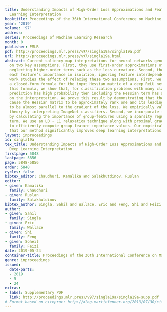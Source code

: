 ```yaml
---
title: Understanding Impacts of High-Order Loss Approximations and Features in Deep
  Learning Interpretation
booktitle: Proceedings of the 36th International Conference on Machine Learning
year: '2019'
volume: '97'
address: 
series: Proceedings of Machine Learning Research
month: 0
publisher: PMLR
pdf: http://proceedings.mlr.press/v97/singla19a/singla19a.pdf
url: http://proceedings.mlr.press/v97/singla19a.html
abstract: Current saliency map interpretations for neural networks generally rely
  on two key assumptions. First, they use first-order approximations of the loss function,
  neglecting higher-order terms such as the loss curvature. Second, they evaluate
  each feature’s importance in isolation, ignoring feature interdependencies. This
  work studies the effect of relaxing these two assumptions. First, we characterize
  a closed-form formula for the input Hessian matrix of a deep ReLU network. Using
  this formula, we show that, for classification problems with many classes, if a
  prediction has high probability then including the Hessian term has a small impact
  on the interpretation. We prove this result by demonstrating that these conditions
  cause the Hessian matrix to be approximately rank one and its leading eigenvector
  to be almost parallel to the gradient of the loss. We empirically validate this
  theory by interpreting ImageNet classifiers. Second, we incorporate feature interdependencies
  by calculating the importance of group-features using a sparsity regularization
  term. We use an L0 - L1 relaxation technique along with proximal gradient descent
  to efficiently compute group-feature importance values. Our empirical results show
  that our method significantly improves deep learning interpretations.
layout: inproceedings
id: singla19a
tex_title: Understanding Impacts of High-Order Loss Approximations and Features in
  Deep Learning Interpretation
firstpage: 5848
lastpage: 5856
page: 5848-5856
order: 5848
cycles: false
bibtex_editor: Chaudhuri, Kamalika and Salakhutdinov, Ruslan
editor:
- given: Kamalika
  family: Chaudhuri
- given: Ruslan
  family: Salakhutdinov
bibtex_author: Singla, Sahil and Wallace, Eric and Feng, Shi and Feizi, Soheil
author:
- given: Sahil
  family: Singla
- given: Eric
  family: Wallace
- given: Shi
  family: Feng
- given: Soheil
  family: Feizi
date: 2019-05-24
container-title: Proceedings of the 36th International Conference on Machine Learning
genre: inproceedings
issued:
  date-parts:
  - 2019
  - 5
  - 24
extras:
- label: Supplementary PDF
  link: http://proceedings.mlr.press/v97/singla19a/singla19a-supp.pdf
# Format based on citeproc: http://blog.martinfenner.org/2013/07/30/citeproc-yaml-for-bibliographies/
---
```


